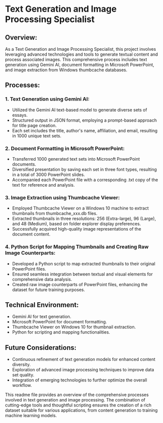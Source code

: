 # Text Generation and Image Processing Specialist

## Overview:

As a Text Generation and Image Processing Specialist, this project involves leveraging advanced technologies and tools to generate textual content and process associated images. This comprehensive process includes text generation using Gemini AI, document formatting in Microsoft PowerPoint, and image extraction from Windows thumbcache databases.

## Processes:

### 1. Text Generation using Gemini AI:

- Utilized the Gemini AI text-based model to generate diverse sets of essays.
- Structured output in JSON format, employing a prompt-based approach for title page creation.
- Each set includes the title, author's name, affiliation, and email, resulting in 1000 unique text sets.

### 2. Document Formatting in Microsoft PowerPoint:

- Transferred 1000 generated text sets into Microsoft PowerPoint documents.
- Diversified presentation by saving each set in three font types, resulting in a total of 3000 PowerPoint slides.
- Accompanied each PowerPoint file with a corresponding .txt copy of the text for reference and analysis.

### 3. Image Extraction using Thumbcache Viewer:

- Employed Thumbcache Viewer on a Windows 10 machine to extract thumbnails from thumbcache_xxx.db files.
- Extracted thumbnails in three resolutions: 256 (Extra-large), 96 (Large), and 48 (Medium), based on folder explorer display preferences.
- Successfully acquired high-quality image representations of the document content.

### 4. Python Script for Mapping Thumbnails and Creating Raw Image Counterparts:

- Developed a Python script to map extracted thumbnails to their original PowerPoint files.
- Ensured seamless integration between textual and visual elements for comprehensive data analysis.
- Created raw image counterparts of PowerPoint files, enhancing the dataset for future training purposes.

## Technical Environment:

- Gemini AI for text generation.
- Microsoft PowerPoint for document formatting.
- Thumbcache Viewer on Windows 10 for thumbnail extraction.
- Python for scripting and mapping functionalities.

## Future Considerations:

- Continuous refinement of text generation models for enhanced content diversity.
- Exploration of advanced image processing techniques to improve data set quality.
- Integration of emerging technologies to further optimize the overall workflow.

This readme file provides an overview of the comprehensive processes involved in text generation and image processing. The combination of cutting-edge tools and thoughtful scripting ensures the creation of a rich dataset suitable for various applications, from content generation to training machine learning models.
